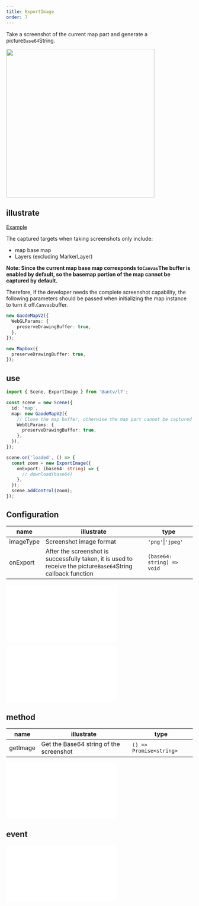 ```yaml
---
title: ExportImage
order: 7
---
```


Take a screenshot of the current map part and generate a picture`Base64`String.

<img src="https://gw.alipayobjects.com/mdn/rms_816329/afts/img/A*Yc78QZaeJWkAAAAAAAAAAAAAARQnAQ" width="400"/>

## illustrate

[Example](/examples/component/control#exportimage)

The captured targets when taking screenshots only include:

- map base map
- Layers (excluding MarkerLayer)

**Note: Since the current map base map corresponds to`Canvas`The buffer is enabled by default, so the basemap portion of the map cannot be captured by default.**

Therefore, if the developer needs the complete screenshot capability, the following parameters should be passed when initializing the map instance to turn it off.`Canvas`buffer.

```ts
new GaodeMapV2({
  WebGLParams: {
    preserveDrawingBuffer: true,
  },
});

new Mapbox({
  preserveDrawingBuffer: true,
});
```

## use

```ts
import { Scene, ExportImage } from '@antv/l7';

const scene = new Scene({
  id: 'map',
  map: new GaodeMapV2({
    // Close the map buffer, otherwise the map part cannot be captured when taking screenshots
    WebGLParams: {
      preserveDrawingBuffer: true,
    },
  }),
});

scene.on('loaded', () => {
  const zoom = new ExportImage({
    onExport: (base64: string) => {
      // download(base64)
    },
  });
  scene.addControl(zoom);
});
```

## Configuration

| name      | illustrate                                                                                                    | type                       |
| --------- | ------------------------------------------------------------------------------------------------------------- | -------------------------- |
| imageType | Screenshot image format                                                                                       | `'png'`\|`'jpeg'`          |
| onExport  | After the screenshot is successfully taken, it is used to receive the picture`Base64`String callback function | `(base64: string) => void` |

<embed src="@/docs/api/common/control/btn-api.zh.md"></embed>

<embed src="@/docs/api/common/control/api.zh.md"></embed>

## method

| name     | illustrate                              | type                    |
| -------- | --------------------------------------- | ----------------------- |
| getImage | Get the Base64 string of the screenshot | `() => Promise<string>` |

<embed src="@/docs/api/common/control/method.en.md"></embed>

## event

<embed src="@/docs/api/common/control/event.en.md"></embed>
